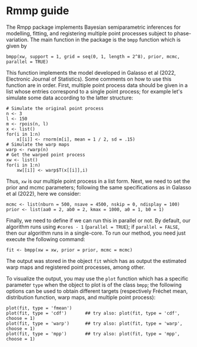 # Rmmp guide 

The Rmpp package implements Bayesian semiparametric inferences for modelling, fitting, and registering multiple point processes subject to phase-variation. The main function in the package is the `bmpp` function which is given by  
```
bmpp(xw, support = 1, grid = seq(0, 1, length = 2^8), prior, mcmc, parallel = TRUE)
```
This function implements the model developed in Galasso et al (2022, Electronic Journal of Statistics). Some comments on how to use this  function are in order. First, multiple point process data should be given in a list whose entries correspond to a single point process; for example let's simulate some data according to the latter structure: 
```
# Simulate the original point process
n <- 3
l <- 150
m <- rpois(n, l)
x <- list()
for(i in 1:n)
    x[[i]] <- rnorm(m[i], mean = 1 / 2, sd = .15)
# Simulate the warp maps
warp <- rwarp(n)
# Get the warped point process
xw <- list()
for(i in 1:n)
    xw[[i]] <- warp$T(x[[i]],i)
```
Thus, `xw` is our multiple point process in a list form. Next, we need to set the prior and mcmc parameters; following the same specifications as in Galasso et al (2022), here we consider:  
```
mcmc <- list(nburn = 500, nsave = 4500, nskip = 0, ndisplay = 100)
prior <- list(aa0 = 2, ab0 = 2, kmax = 1000, a0 = 1, b0 = 1)
```
Finally, we need to define if we can run this in parallel or not. By default, our algorithm runs using `#cores - 1` (`parallel = TRUE`); if  `parallel = FALSE`, then our algorithm runs in a single-core.
To run our method, you need just execute the following command:
```
fit <- bmpp(xw = xw, prior = prior, mcmc = mcmc)
```
The output was stored in the object `fit` which has as output the estimated warp maps and registered point processes, among other.

To visualize the output, you may use the `plot` function which has a specific parameter `type` when the object to plot is of the class `bmpp`; the following options can be used to obtain different targets (respectively Fréchet mean, distribution function, warp maps, and multiple point process):
```
plot(fit, type = 'fmean')
plot(fit, type = 'cdf')       ## try also: plot(fit, type = 'cdf', choose = 1)
plot(fit, type = 'warp')      ## try also: plot(fit, type = 'warp', choose = 1)
plot(fit, type = 'mpp')       ## try also: plot(fit, type = 'mpp', choose = 1)
```
